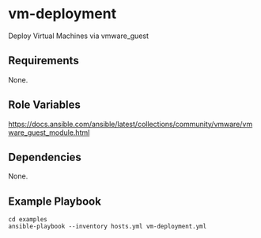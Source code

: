 vm-deployment
=========

Deploy Virtual Machines via vmware_guest

Requirements
------------

None.

Role Variables
--------------

https://docs.ansible.com/ansible/latest/collections/community/vmware/vmware_guest_module.html

Dependencies
------------

None.

Example Playbook
----------------

```
cd examples
ansible-playbook --inventory hosts.yml vm-deployment.yml
```
